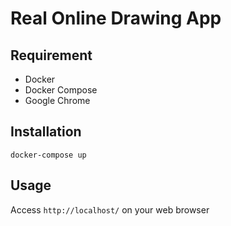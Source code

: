 # Real Online Drawing App

## Requirement
- Docker
- Docker Compose
- Google Chrome

## Installation
```
docker-compose up
```

## Usage
Access `http://localhost/` on your web browser
